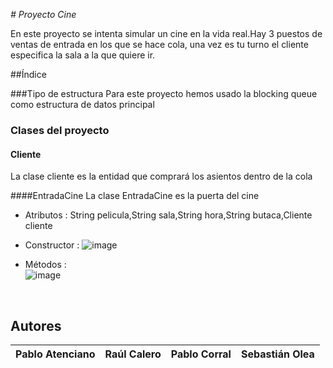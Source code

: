 <em> # Proyecto Cine </em>

En este proyecto se intenta simular un cine en la vida real.Hay 3 puestos de ventas de entrada en los que se hace cola, una vez es tu turno el cliente especifica la sala a la que quiere ir.

##Índice

###Tipo de estructura 
    Para este proyecto hemos usado la blocking queue como estructura de datos principal

### Clases del proyecto 
  
#### Cliente
La clase cliente es la entidad que comprará los asientos dentro de la cola

####EntradaCine 
La clase EntradaCine es la puerta del cine
* Atributos : String pelicula,String sala,String hora,String butaca,Cliente cliente <br>
* Constructor : ![image](https://github.com/pabloaten/cine-proyecto/assets/127136385/7a6a8212-9b96-4135-b7f0-a3e2ee022438)<br>

* Métodos :    <br> ![image](https://github.com/pabloaten/cine-proyecto/assets/127136385/de1ecf41-4965-4c66-98fd-d5510b420f83)

<br>

## Autores
| Pablo Atenciano| Raúl Calero |  Pablo Corral| Sebastián Olea |
| :---: | :---: | :---: | :---: | 

